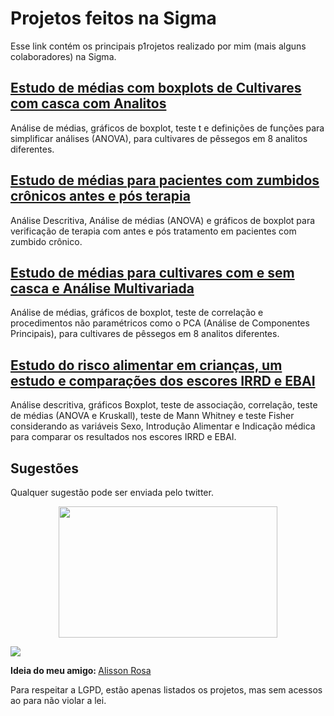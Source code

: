 # Projetos feitos na Sigma

Esse link  contém os principais p1rojetos realizado por mim (mais alguns colaboradores) na Sigma.

## [Estudo de médias com boxplots de Cultivares com casca com Analitos](https://github.com/VitorBSP/Sigma_Projeto-Quimica)
Análise de médias, gráficos de boxplot, teste t e definições de funções para simplificar análises (ANOVA), para cultivares de pêssegos em 8 analitos diferentes.

## [Estudo de médias para pacientes com zumbidos crônicos antes e pós terapia](https://github.com/VitorBSP/Sigma_Projeto_Fonoaudiologia)
Análise Descritiva, Análise de médias (ANOVA) e gráficos de boxplot para verificação de terapia com antes e pós tratamento em pacientes com zumbido crônico.

## [Estudo de médias para cultivares com e sem casca e Análise Multivariada](https://github.com/VitorBSP/Sigma_Projeto-Quimica2)
Análise de médias, gráficos de boxplot, teste de correlação e procedimentos não paramétricos como o PCA (Análise de Componentes Principais), para cultivares de pêssegos em 8 analitos diferentes.

## [Estudo do risco alimentar em crianças, um estudo e comparações dos escores IRRD e EBAI](https://github.com/AlissonRP/Psicologia-2019)
Análise descritiva, gráficos Boxplot, teste de associação, correlação, teste de médias (ANOVA e Kruskall), teste de Mann Whitney e teste Fisher considerando as variáveis Sexo, Introdução Alimentar e Indicação médica para comparar os resultados nos escores IRRD e EBAI.


## Sugestões
Qualquer sugestão pode ser enviada pelo twitter.
 <p align="center"><img align="center" src="https://github.com/VitorBSP/ProjetosSigma/blob/main/Hello_Glasses.gif" height="210px" width="350"/></p>

<div> 
 <a href = "https://twitter.com/SoulVitorP"><img src="https://img.shields.io/badge/Twitter-1DA1F2?style=for-the-badge&logo=twitter&logoColor=white" target="_blank"></a>
  
  <b> Ideia do meu amigo: </b> [Alisson Rosa](https://github.com/AlissonRP) 
 
 
Para respeitar a LGPD, estão apenas listados os projetos, mas sem acessos ao para não violar a lei.
